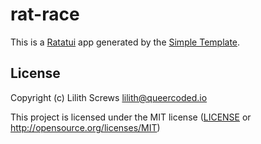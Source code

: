 # rat-race

This is a [Ratatui] app generated by the [Simple Template].

[Ratatui]: https://ratatui.rs
[Simple Template]: https://github.com/ratatui/templates/tree/main/simple

## License

Copyright (c) Lilith Screws <lilith@queercoded.io>

This project is licensed under the MIT license ([LICENSE] or <http://opensource.org/licenses/MIT>)

[LICENSE]: ./LICENSE
